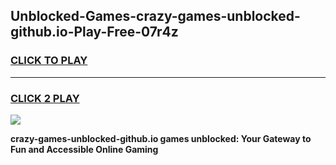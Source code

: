 
## Unblocked-Games-crazy-games-unblocked-github.io-Play-Free-07r4z
<h3>
<a href="https://premium76.site?title=crazy-games-unblocked-github.io&ref=20A">CLICK TO PLAY</a></h3>
<hr>

<h3>
<a href="https://premium76.site?title=crazy-games-unblocked-github.io&ref=20A">CLICK 2 PLAY</a>
  
</h3>

<a href="https://premium76.site?title=crazy-games-unblocked-github.io&ref=20A"><img src="https://clearcache.store/games.png"></a>


**crazy-games-unblocked-github.io games unblocked: Your Gateway to Fun and Accessible Online Gaming**
